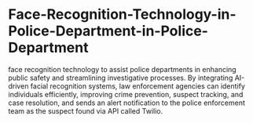 # Face-Recognition-Technology-in-Police-Department-in-Police-Department
face recognition technology to assist police departments in enhancing public safety and streamlining investigative processes. By integrating AI-driven facial recognition systems, law enforcement agencies can identify individuals efficiently, improving crime prevention, suspect tracking, and case resolution, and sends an alert notification to the police enforcement team as the suspect found via API called Twilio.
